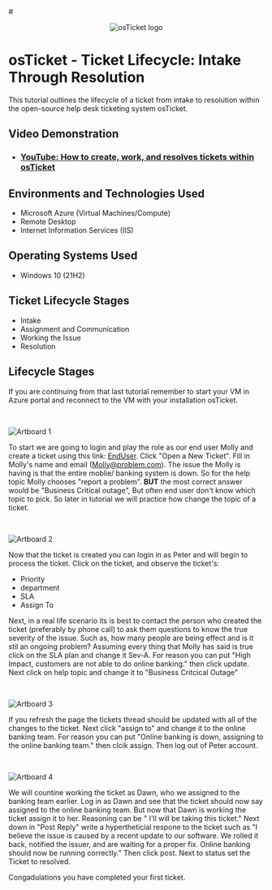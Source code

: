 #<p align="center">
<img src="https://i.imgur.com/Clzj7Xs.png" alt="osTicket logo"/>
</p>

<h1>osTicket - Ticket Lifecycle: Intake Through Resolution</h1>
This tutorial outlines the lifecycle of a ticket from intake to resolution within the open-source help desk ticketing system osTicket.<br />


<h2>Video Demonstration</h2>

- ### [YouTube: How to create, work, and resolves tickets within osTicket](https://www.youtube.com)

<h2>Environments and Technologies Used</h2>

- Microsoft Azure (Virtual Machines/Compute)
- Remote Desktop
- Internet Information Services (IIS)

<h2>Operating Systems Used </h2>

- Windows 10</b> (21H2)

<h2>Ticket Lifecycle Stages</h2>

- Intake
- Assignment and Communication
- Working the Issue
- Resolution

<h2>Lifecycle Stages</h2>

<p>
  If you are continuing from that last tutorial remember to start your VM in Azure portal and reconnect to the VM with your installation osTicket.
</p>
<br />

![Artboard 1](https://github.com/user-attachments/assets/639d87a4-0b01-4b58-bd73-3655fe885d41)

<p>

  To start we are going to login and play the role as our end user Molly and create a ticket using this link: [EndUser](http://localhost/osTicket). Click "Open a New Ticket". Fill in Molly's name and email (Molly@problem.com). The issue the Molly is having is that the entire moblie/ banking system is down. So for the help topic Molly chooses "report a problem". **BUT** the most correct answer would be "Business Critical outage", But often end user don't know which topic to pick. So later in tutorial we will practice how change the topic of a ticket.
</p>
<br />

![Artboard 2](https://github.com/user-attachments/assets/6f4fceab-fb61-4179-8281-a477aaaefd93)

<p>
Now that the ticket is created you can login in as Peter and will begin to process the ticket. Click on the ticket, and observe the ticket's:
  
  - Priority
  - department
  - SLA
  - Assign To
    
Next, in a real life scenario its is best to contact the person who created the ticket (preferably by phone call) to ask them questions to know the true severity of the issue. Such as, how many people are being effect and is it stil an ongoing problem? Assuming every thing that Molly has said is true click on the SLA plan and change it Sev-A. For reason you can put "High Impact, customers are not able to do online banking." then click update. Next click on help topic and change it to "Business Critcical Outage"
  
</p>
<br />

![Artboard 3](https://github.com/user-attachments/assets/e1d8b1db-60a7-4d76-9762-44bd69c365d9)

<p>
If you refresh the page the tickets thread should be updated with all of the changes to the ticket. Next click "assign to" and change it to the online banking team. For reason you can put "Online banking is down, assigning to the online banking team." then clcik assign. Then log out of Peter account.
</p>
<br />


![Artboard 4](https://github.com/user-attachments/assets/68e8a9ee-14ff-4130-b2c9-a3c459326ed4)

<p>
We will countine working the ticket as Dawn, who we assigned to the banking team earlier. Log in as Dawn and see that the ticket should now say assigned to the online banking team. But now that Dawn is working the ticket assign it to her. Reasoning can be " I'll will be taking this ticket." Next down in "Post Reply" write a hypertheticial respone to the ticket such as "I believe the issue is caused by a recent update to our software. We rolled it back, notified the issuer, and are waiting for a proper fix. Online banking should now be running correctly." Then click post. Next to status set the Ticket to resolved.

  Congadulations you have completed your first ticket.
</p>
<br />

